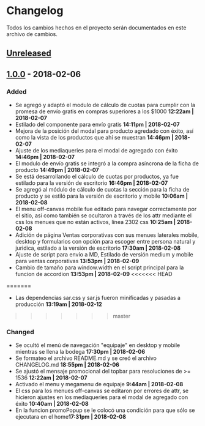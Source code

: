 # Changelog

Todos los cambios hechos en el proyecto serán documentados en este archivo de cambios.

## [Unreleased](https://github.com/jesuspoleo18/samsoniteAR/commits/master)

## [1.0.0](https://github.com/jesuspoleo18/samsoniteAR/releases/tag/v1.0.0) - 2018-02-06

### Added
* Se agregó y adaptó el modulo de cálculo de cuotas para cumplir con la promesa de envío gratis en compras superiores a los $1000 **12:22am | 2018-02-07**
* Estilado del componente para envío gratis **14:11pm | 2018-02-07**
* Mejora de la posición del modal para producto agredado con éxito, así como la vista de los productos que ahí se muestran **14:46pm | 2018-02-07**
* Ajuste de los mediaqueries para el modal de agregado con éxito **14:46pm | 2018-02-07**
* El modulo de envío gratis se integró a la compra asíncrona de la ficha de producto **14:49pm | 2018-02-07**
* Se está desarrollando el cálculo de cuotas por productos, ya fue estilado para la versión de escritorio **16:46pm | 2018-02-07**
* Se agregó al módulo de cálculo de cuotas la sección para la ficha de producto y se estiló para la versión de escritorio y mobile **10:06am | 2018-02-08**
* El menu off-canvas mobile fue editado para navegar correctamente por el sitio, así como también se ocultaron a través de los attr mediante el css los menues que no están activos, línea 2302 css **10:25am | 2018-02-08**
* Adición de página Ventas corporativas con sus menues laterales mobile, desktop y formularios con opción para escoger entre persona natural y juridica, estilado a la versión de escritorio **17:30am | 2018-02-08**
* Ajuste de script para envío a MD, Estilado de versión medium y mobile para ventas corporativas **13:53pm | 2018-02-09**
* Cambio de tamaño para window.width en el script principal para la funcion de accordion **13:53pm | 2018-02-09**
<<<<<<< HEAD

=======
* Las dependencias sar.css y sar.js fueron minificadas y pasadas a producción **13:19am | 2018-02-12**
>>>>>>> master

### Changed
* Se ocultó el menú de navegación "equipaje" en desktop y mobile mientras se llena la bodega **17:30pm | 2018-02-06**
* Se formateo el archivo README.md y se creó el archivo CHANGELOG.md **18:55pm | 2018-02-06**
* Se ajustó el mensaje promocional del topbar para resoluciones de >= 1536 **12:22am | 2018-02-07**
* Activado el menu y megamenu de equipaje **9:44am | 2018-02-08**
* El css para los menues off-canvas se editaron por errores de attr, se hicieron ajustes en los mediaqueries para el modal de agregado con éxito 
**10:40am | 2018-02-08**
* En la funcion promoPopup se le colocó una condición para que sólo se ejecutara en el home**17:31pm | 2018-02-08**